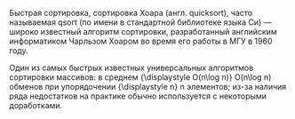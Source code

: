 Быстрая сортировка, сортировка Хоара (англ. quicksort), часто называемая qsort (по имени в стандартной библиотеке языка Си) — широко известный алгоритм сортировки, разработанный английским информатиком Чарльзом Хоаром во время его работы в МГУ в 1960 году.

Один из самых быстрых известных универсальных алгоритмов сортировки массивов: в среднем {\displaystyle O(n\log n)} O(n\log n) обменов при упорядочении {\displaystyle n} n элементов; из-за наличия ряда недостатков на практике обычно используется с некоторыми доработками.